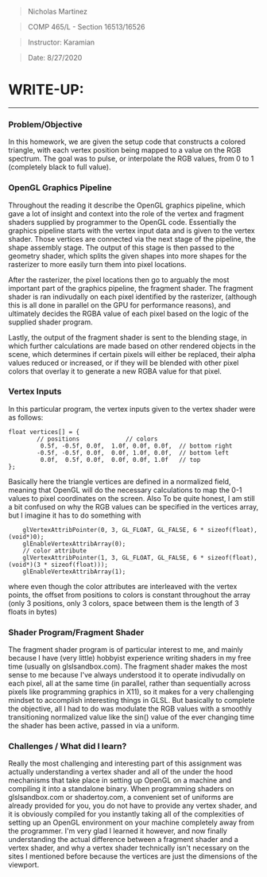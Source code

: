 > Nicholas Martinez

> COMP 465/L - Section 16513/16526

> Instructor: Karamian

> Date: 8/27/2020


# WRITE-UP:
---



### Problem/Objective

In this homework, we are given the setup code that constructs 
a colored triangle, with each vertex position being mapped to a value on the RGB 
spectrum. The goal was to pulse, or interpolate the RGB values, from 0 to 1 (completely
black to full value). 



### OpenGL Graphics Pipeline 

Throughout the reading it describe the OpenGL graphics pipeline,
which gave a lot of insight and context into the role of the vertex and fragment shaders
supplied by programmer to the OpenGL code. Essentially the graphics pipeline starts with the vertex
input data and is given to the vertex shader. Those vertices are connected via the next stage of the 
pipeline, the shape assembly stage. The output of this stage is then passed to the geometry shader, which
splits the given shapes into more shapes for the rasterizer to more easily turn them into pixel locations.

After the rasterizer, the pixel locations then go to arguably the most important part of the graphics
pipeline, the fragment shader. The fragment shader is ran indivudally on each pixel identified by 
the rasterizer, (although this is all done in parallel on the GPU for performance reasons), and 
ultimately decides the RGBA value of each pixel based on the logic of the supplied shader program.

Lastly, the output of the fragment shader is sent to the blending stage, in which further calculations 
are made based on other rendered objects in the scene, which determines if certain pixels will either be 
replaced, their alpha values reduced or increased, or if they will be blended with other pixel colors
that overlay it to generate a new RGBA value for that pixel.



### Vertex Inputs

In this particular program, the vertex inputs given to the vertex shader were as follows:

```
float vertices[] = {
        // positions             // colors
         0.5f, -0.5f, 0.0f,  1.0f, 0.0f, 0.0f,  // bottom right
        -0.5f, -0.5f, 0.0f,  0.0f, 1.0f, 0.0f,  // bottom left
         0.0f,  0.5f, 0.0f,  0.0f, 0.0f, 1.0f   // top
};
```

Basically here the triangle vertices are defined in a normalized field, meaning that OpenGL will do the 
necessary calculations to map the 0-1 values to pixel coordinates on the screen. Also To be quite honest, 
I am still a bit confused on why the RGB values can be specified in the vertices array, but I imagine it 
has to do something with

```
    glVertexAttribPointer(0, 3, GL_FLOAT, GL_FALSE, 6 * sizeof(float), (void*)0);
    glEnableVertexAttribArray(0);
    // color attribute
    glVertexAttribPointer(1, 3, GL_FLOAT, GL_FALSE, 6 * sizeof(float), (void*)(3 * sizeof(float)));
    glEnableVertexAttribArray(1);
```

where even though the color attributes are interleaved with the vertex points, the offset from positions to 
colors is constant throughout the array (only 3 positions, only 3 colors, space between them is the length of 3 
floats in bytes)



### Shader Program/Fragment Shader

The fragment shader program is of particular interest to me, and mainly because I have (very little) hobbyist experience writing 
shaders in my free time (usually on glslsandbox.com). The fragment shader makes the most sense to me because I've 
always understood it to operate indivudally on each pixel, all at the same time (in parallel, rather than sequentially 
across pixels like programming graphics in X11), so it makes for a very challenging mindset to accomplish interesting
things in GLSL. But basically to complete the objective, all I had to do was modulate the RGB values with a smoothly
transitioning normalized value like the sin() value of the ever changing time the shader has been active, passed in
via a uniform. 



### Challenges / What did I learn?

Really the most challenging and interesting part of this assignment was actually understanding a vertex shader
and all of the under the hood mechanisms that take place in setting up OpenGL on a machine and compiling it into
a standalone binary. When programming shaders on glslsandbox.com or shadertoy.com, a convenient set of uniforms
are already provided for you, you do not have to provide any vertex shader, and it is obviously compiled for you
instantly taking all of the complexities of setting up an OpenGL environment on your machine completely away from 
the programmer. I'm very glad I learned it however, and now finally understanding the actual difference between a 
fragment shader and a vertex shader, and why a vertex shader technically isn't necessary on the sites I mentioned before
because the vertices are just the dimensions of the viewport.


